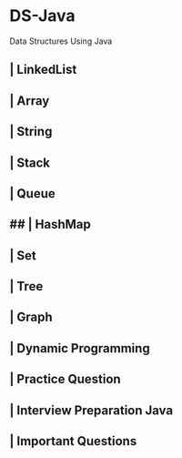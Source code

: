 # DS-Java
Data Structures Using Java

## | LinkedList 
## | Array 
## | String
## | Stack 
## | Queue 
## ## | HashMap 
## | Set 
## | Tree 
## | Graph 
## | Dynamic Programming
## | Practice Question 
## | Interview Preparation Java 
## | Important Questions
